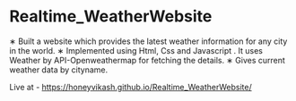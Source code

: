 # Realtime_WeatherWebsite
∗ Built a website which provides the latest weather information for any city in the world.
∗ Implemented using Html, Css and Javascript . It uses Weather by API-Openweathermap for fetching the
details.
∗ Gives current weather data by cityname.

Live at - https://honeyvikash.github.io/Realtime_WeatherWebsite/
